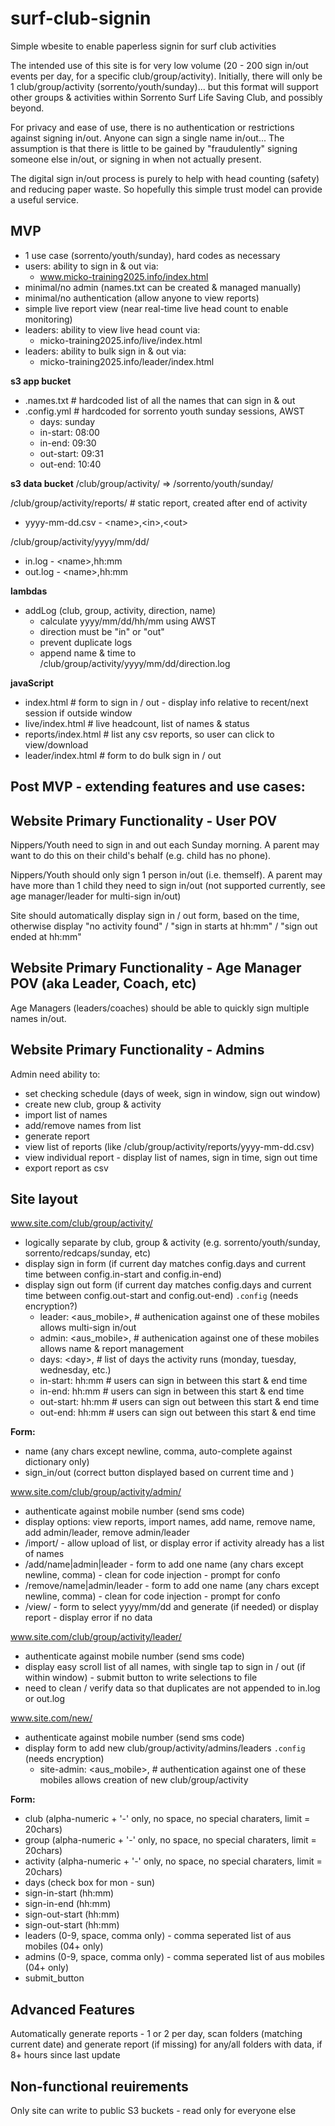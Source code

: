 # surf-club-signin
Simple wbesite to enable paperless signin for surf club activities

The intended use of this site is for very low volume (20 - 200 sign in/out events per day, for a specific club/group/activity).
Initially, there will only be 1 club/group/activity (sorrento/youth/sunday)... but this format will support other groups & activities within Sorrento Surf Life Saving Club, and possibly beyond.

For privacy and ease of use, there is no authentication or restrictions against signing in/out.
Anyone can sign a single name in/out... 
The assumption is that there is little to be gained by "fraudulently" signing someone else in/out, or signing in when not actually present.

The digital sign in/out process is purely to help with head counting (safety) and reducing paper waste.
So hopefully this simple trust model can provide a useful service.

## MVP

- 1 use case (sorrento/youth/sunday), hard codes as necessary
- users: ability to sign in & out via:
  - www.micko-training2025.info/index.html
- minimal/no admin (names.txt can be created & managed manually)
- minimal/no authentication (allow anyone to view reports)
- simple live report view (near real-time live head count to enable monitoring)
- leaders: ability to view live head count via:
  - micko-training2025.info/live/index.html
- leaders: ability to bulk sign in & out via:
  - micko-training2025.info/leader/index.html

**s3 app bucket**
- .names.txt   # hardcoded list of all the names that can sign in & out
- .config.yml  # hardcoded for sorrento youth sunday sessions, AWST
  - days:      sunday
  - in-start:  08:00
  - in-end:    09:30
  - out-start: 09:31
  - out-end:   10:40

**s3 data bucket**
/club/group/activity/ => /sorrento/youth/sunday/

/club/group/activity/reports/  # static report, created after end of activity
- yyyy-mm-dd.csv - \<name\>,\<in\>,\<out\>  

/club/group/activity/yyyy/mm/dd/
- in.log - \<name\>,hh:mm
- out.log - \<name\>,hh:mm

**lambdas**
- addLog (club, group, activity, direction, name)
  - calculate yyyy/mm/dd/hh/mm using AWST
  - direction must be "in" or "out"
  - prevent duplicate logs
  - append name & time to /club/group/activity/yyyy/mm/dd/direction.log

**javaScript**
- index.html         # form to sign in / out  - display info relative to recent/next session if outside window
- live/index.html    # live headcount, list of names & status
- reports/index.html # list any csv reports, so user can click to view/download
- leader/index.html  # form to do bulk sign in / out

## Post MVP - extending features and use cases:

## Website Primary Functionality - User POV

Nippers/Youth need to sign in and out each Sunday morning. 
A parent may want to do this on their child's behalf (e.g. child has no phone).

Nippers/Youth should only sign 1 person in/out (i.e. themself).
A parent may have more than 1 child they need to sign in/out (not supported currently, see age manager/leader for multi-sign in/out)

Site should automatically display sign in / out form, based on the time, otherwise display "no activity found" / "sign in starts at hh:mm" / "sign out ended at hh:mm"

## Website Primary Functionality - Age Manager POV (aka Leader, Coach, etc)

Age Managers (leaders/coaches) should be able to quickly sign multiple names in/out.

## Website Primary Functionality - Admins

Admin need ability to:
- set checking schedule (days of week, sign in window, sign out window)
- create new club, group & activity
- import list of names
- add/remove names from list
- generate report
- view list of reports (like /club/group/activity/reports/yyyy-mm-dd.csv)
- view individual report - display list of names, sign in time, sign out time
- export report as csv

## Site layout

www.site.com/club/group/activity/
- logically separate by club, group & activity (e.g. sorrento/youth/sunday, sorrento/redcaps/sunday,  etc)
- display sign in form  (if current day matches config.days and current time between config.in-start and config.in-end)
- display sign out form (if current day matches config.days and current time between config.out-start and config.out-end)
`.config` (needs encryption?)
  - leader:    \<aus_mobile\>,  # authenication against one of these mobiles allows multi-sign in/out
  - admin:     \<aus_mobile\>,  # authenication against one of these mobiles allows name & report management
  - days:      \<day\>,         # list of days the activity runs (monday, tuesday, wednesday, etc.)
  - in-start:  hh:mm          # users can sign in between this start & end time 
  - in-end:    hh:mm          # users can sign in between this start & end time 
  - out-start: hh:mm          # users can sign out between this start & end time 
  - out-end:   hh:mm          # users can sign out between this start & end time 

**Form:**
- name  (any chars except newline, comma, auto-complete against dictionary only)
- sign_in/out (correct button displayed based on current time and )

www.site.com/club/group/activity/admin/
- authenticate against mobile number (send sms code)
- display options: view reports, import names, add name, remove name, add admin/leader, remove admin/leader
- /import/ - allow upload of list, or display error if activity already has a list of names
- /add/name|admin|leader    - form to add one name (any chars except newline, comma) - clean for code injection - prompt for confo
- /remove/name|admin/leader - form to add one name (any chars except newline, comma) - clean for code injection - prompt for confo
- /view/ - form to select yyyy/mm/dd and generate (if needed) or display report - display error if no data

www.site.com/club/group/activity/leader/
- authenticate against mobile number (send sms code)
- display easy scroll list of all names, with single tap to sign in / out (if within window) - submit button to write selections to file
- need to clean / verify data so that duplicates are not appended to in.log or out.log 

www.site.com/new/
- authenticate against mobile number (send sms code)
- display form to add new club/group/activity/admins/leaders
`.config` (needs encryption)
  - site-admin: \<aus_mobile\>,  # authentication against one of these mobiles allows creation of new club/group/activity

**Form:**
- club     (alpha-numeric + '-' only, no space, no special charaters, limit = 20chars)
- group    (alpha-numeric + '-' only, no space, no special charaters, limit = 20chars)
- activity (alpha-numeric + '-' only, no space, no special charaters, limit = 20chars)
- days     (check box for mon - sun)
- sign-in-start  (hh:mm)
- sign-in-end    (hh:mm)
- sign-out-start (hh:mm)
- sign-out-start (hh:mm)
- leaders  (0-9, space, comma only) - comma seperated list of aus mobiles (04+ only)
- admins   (0-9, space, comma only) - comma seperated list of aus mobiles (04+ only)
- submit_button


## Advanced Features

Automatically generate reports - 1 or 2 per day, scan folders (matching current date) and generate report (if missing) for any/all folders with data, if 8+ hours since last update 

## Non-functional reuirements

Only site can write to public S3 buckets - read only for everyone else
